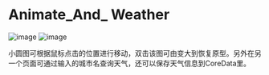 # Animate_And_ Weather

![image](https://github.com/Kimsswift/-/blob/master/AnimeAndCoreData1/a1.gif)
![image](https://github.com/Kimsswift/-/blob/master/AnimeAndCoreData1/a2.gif)

小圆图可根据鼠标点击的位置进行移动，双击该图可由变大到恢复原型。另外在另一个页面可通过输入的城市名查询天气，还可以保存天气信息到CoreData里。
